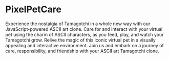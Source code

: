 # PixelPetCare
Experience the nostalgia of Tamagotchi in a whole new way with our JavaScript-powered ASCII art clone. Care for and interact with your virtual pet using the charm of ASCII characters, as you feed, play, and watch your Tamagotchi grow. Relive the magic of this iconic virtual pet in a visually appealing and interactive environment. Join us and embark on a journey of care, responsibility, and friendship with your ASCII art Tamagotchi clone.
